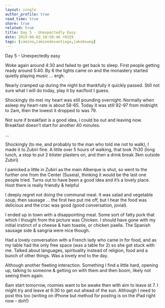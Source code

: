 ```yaml
---
layout: single
author_profile: true
read_time: true
share: true
related: true
title: Day 5 - Unexpectedly Easy
date: 2019-06-02 18:50:46 +0159
tags: [camino,caminodesantiago,jakobsweg]
---
```


Day 5 - Unexpectedly easy

Woke again around 4:30 and failed to get back to sleep. First people getting ready around 5:40. By 6 the lights came on and the monastery started quietly playing music … ergh.

Nearly cramped up during the night but thankfully it quickly passed. Still not sure what I will do today, play it by ear/foot I guess.

Shockingly (to me) my heart was still pounding overnight. Normally when asleep my heart-rate is about 58-65. Today it was still 92-97 from midnight to 2am, then the lowest it dropped to was 79.

Not sure if breakfast is a good idea, i could be out and leaving now. Breakfast doesn’t start for another 40 minutes.

…

Shockingly (to me, and probably to the man who told me not to walk), I made it to Zubiri fine. A little over 5 hours of walking, that took 7h30 (long lunch, a stop to put 2 blister plasters on, and then a drink break 3km outside Zubiri)

I panicked a little in Zubiri as the main Alberque is shut, so went to the further one from the Center (Suseia), thinking it would be the last one people tried. Turns out to have been a good idea and it’s a lovely place. Host there is really friendly & helpful

I deeply regret not doing the communal meal. It was salad and vegetable soup, then sausage … the first two put me off, but I hear the food was delicious and the crac was good (good conversation, jovial).

I ended up in town with a disappointing meal. Some sort of fatty pork that which I thought from the picture was Chicken. I should have gone with my initial instinct of a cheese & ham toastie, or chicken paella. The Spanish sausage side & sangria were nice though. 

Had a lovely conversation with a French lady who came in for food, and as my table had the only free space (was a table for 2) so she got stuck with me. Talked about languages, spirituality instead of religion, food and a bunch of other things. Was a lovely end to the day. 

Although another fleeting interaction. Something I find a little hard, opening up, talking to someone & getting on with them and then boom, likely not seeing them again.

6am start tomorrow, roomies want to be awake then with aim to leave at 7. I might try and leave at 6:30 to get out ahead of the sun. Although I need to post this too (writing on iPhone but method for posting is on the iPad right now - doh!)

